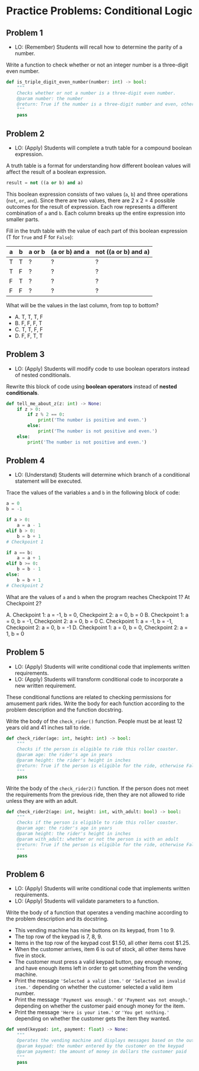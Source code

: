 # Practice Problems: Conditional Logic

## Problem 1

- LO: (Remember) Students will recall how to determine the parity of a number.

Write a function to check whether or not an integer number is a three-digit even number.

```python
def is_triple_digit_even_number(number: int) -> bool:
    """
    Checks whether or not a number is a three-digit even number.
    @param number: the number
    @return: True if the number is a three-digit number and even, otherwise False
    """
    pass
```

## Problem 2

- LO: (Apply) Students will complete a truth table for a compound boolean expression.

A truth table is a format for understanding how different boolean values will affect the result of a boolean expression.

```python
result = not ((a or b) and a)
```

This boolean expression consists of two values (`a`, `b`) and three operations (`not`, `or`, `and`). Since there are two values, there are 2 x 2 = 4 possible outcomes for the result of expression. Each row represents a different combination of `a` and `b`. Each column breaks up the entire expression into smaller parts.

Fill in the truth table with the value of each part of this boolean expression (T for `True` and F for `False`):

| a | b | a or b | (a or b) and a | not ((a or b) and a) |
|---|---|--------|----------------|----------------------|
| T | T | ?      | ?              | ?                    |
| T | F | ?      | ?              | ?                    |
| F | T | ?      | ?              | ?                    |
| F | F | ?      | ?              | ?                    |

What will be the values in the last column, from top to bottom?

- A. T, T, T, F
- B. F, F, F, T
- C. T, T, F, F
- D. F, F, T, T

## Problem 3

- LO: (Apply) Students will modify code to use boolean operators instead of nested conditionals.

Rewrite this block of code using **boolean operators** instead of **nested conditionals**.

```python
def tell_me_about_z(z: int) -> None:
    if z > 0:
        if z % 2 == 0:
            print('The number is positive and even.')
        else:
            print('The number is not positive and even.')
    else:
        print('The number is not positive and even.')
```

## Problem 4

- LO: (Understand) Students will determine which branch of a conditional statement will be executed.

Trace the values of the variables `a` and `b` in the following block of code:

```python
a = 0
b = -1

if a > 0:
    a = a - 1
elif b > 0:
    b = b + 1
# Checkpoint 1

if a == b:
    a = a + 1
elif b >= 0:
    b = b - 1
else:
    b = b + 1
# Checkpoint 2
```

What are the values of `a` and `b` when the program reaches Checkpoint 1? At Checkpoint 2?

A. Checkpoint 1: a = -1, b = 0, Checkpoint 2: a = 0, b = 0
B. Checkpoint 1: a = 0, b = -1, Checkpoint 2: a = 0, b = 0
C. Checkpoint 1: a = -1, b = -1, Checkpoint 2: a = 0, b = -1
D. Checkpoint 1: a = 0, b = 0, Checkpoint 2: a = 1, b = 0

## Problem 5

- LO: (Apply) Students will write conditional code that implements written requirements.
- LO: (Apply) Students will transform conditional code to incorporate a new written requirement.

These conditional functions are related to checking permissions for amusement park rides. Write the body for each function according to the problem description and the function docstring.

Write the body of the `check_rider()` function. People must be at least 12 years old and 41 inches tall to ride.

```python
def check_rider(age: int, height: int) -> bool:
    """
    Checks if the person is eligible to ride this roller coaster.
    @param age: the rider's age in years
    @param height: the rider's height in inches
    @return: True if the person is eligible for the ride, otherwise False
    """
    pass
```

Write the body of the `check_rider2()` function. If the person does not meet the requirements from the previous ride, then they are not allowed to ride unless they are with an adult.

```python
def check_rider2(age: int, height: int, with_adult: bool) -> bool:
    """
    Checks if the person is eligible to ride this roller coaster.
    @param age: the rider's age in years
    @param height: the rider's height in inches
    @param with_adult: whether or not the person is with an adult
    @return: True if the person is eligible for the ride, otherwise False
    """
    pass
```

## Problem 6

- LO: (Apply) Students will write conditional code that implements written requirements.
- LO: (Apply) Students will validate parameters to a function.

Write the body of a function that operates a vending machine according to the problem description and its docstring.

- This vending machine has nine buttons on its keypad, from 1 to 9.
- The top row of the keypad is 7, 8, 9.
- Items in the top row of the keypad cost $1.50, all other items cost $1.25.
- When the customer arrives, item 6 is out of stock, all other items have five in stock.
- The customer must press a valid keypad button, pay enough money, and have enough items left in order to get something from the vending machine.
- Print the message `'Selected a valid item.'` or `'Selected an invalid item.'` depending on whether the customer selected a valid item number.
- Print the message `'Payment was enough.'` or `'Payment was not enough.'` depending on whether the customer paid enough money for the item.
- Print the message `'Here is your item.'` or `'You get nothing.'` depending on whether the customer gets the item they wanted.


```python
def vend(keypad: int, payment: float) -> None:
    """
    Operates the vending machine and displays messages based on the outcomes.
    @param keypad: the number entered by the customer on the keypad
    @param payment: the amount of money in dollars the customer paid
    """
    pass
```
